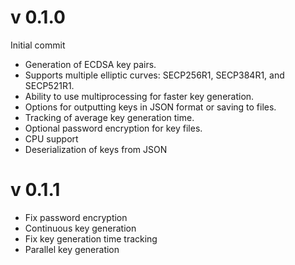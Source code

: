 # v 0.1.0
Initial commit
- Generation of ECDSA key pairs.
- Supports multiple elliptic curves: SECP256R1, SECP384R1, and SECP521R1.
- Ability to use multiprocessing for faster key generation.
- Options for outputting keys in JSON format or saving to files.
- Tracking of average key generation time.
- Optional password encryption for key files.
- CPU support
- Deserialization of keys from JSON

# v 0.1.1
- Fix password encryption
- Continuous key generation
- Fix key generation time tracking
- Parallel key generation